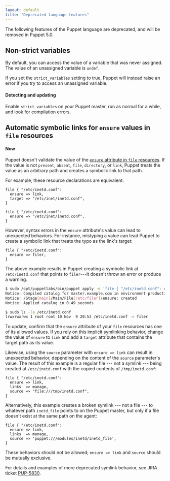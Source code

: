 ```yaml
---
layout: default
title: "Deprecated language features"
---
```


The following features of the Puppet language are deprecated, and will be removed in Puppet 5.0.

## Non-strict variables

By default, you can access the value of a variable that was never assigned. The value of an unassigned variable is `undef`.

If you set the `strict_variables` setting to true, Puppet will instead raise an error if you try to access an unassigned variable.

#### Detecting and updating

Enable `strict_variables` on your Puppet master, run as normal for a while, and look for compilation errors.

## Automatic symbolic links for `ensure` values in `file` resources

#### Now

Puppet doesn't validate the value of the [`ensure` attribute in `file` resources](/puppet/latest/type.html#file-attribute-ensure). If the value is not `present`, `absent`, `file`, `directory`, or `link`, Puppet treats the value as an arbitrary path and creates a symbolic link to that path.

For example, these resource declarations are equivalent:

``` puppet
file { "/etc/inetd.conf":
  ensure => link,
  target => "/etc/inet/inetd.conf",
}

file { "/etc/inetd.conf":
  ensure => "/etc/inet/inetd.conf",
}
```

However, syntax errors in the `ensure` attribute's value can lead to unexpected behaviors. For instance, mistyping a value can lead Puppet to create a symbolic link that treats the typo as the link's target:

``` puppet
file { "/etc/inetd.conf":
  ensure => filer,
}
```

The above example results in Puppet creating a symbolic link at `/etc/inetd.conf` that points to `filer`---it doesn't throw an error or produce a warning.

``` bash
$ sudo /opt/puppetlabs/bin/puppet apply -e 'file { "/etc/inetd.conf": ensure => filer}'
Notice: Compiled catalog for master.example.com in environment production in 1.18 seconds
Notice: /Stage[main]/Main/File[/etc/filer]/ensure: created
Notice: Applied catalog in 0.49 seconds

$ sudo ls -la /etc/inetd.conf
lrwxrwxrwx 1 root root 10 Nov  9 20:53 /etc/inetd.conf -> filer
```

To update, confirm that the `ensure` attribute of your `file` resources has one of its allowed values. If you rely on this implicit symlinking behavior, change the value of `ensure` to `link` and add a `target` attribute that contains the target path as its value.

Likewise, using the `source` parameter with `ensure => link` can result in unexpected behavior, depending on the content of the `source` parameter's value. The result of this example is a regular file --- not a symlink --- being created at `/etc/inetd.conf` with the copied contents of `/tmp/inetd.conf`:

``` puppet
file { "/etc/inetd.conf":
  ensure => link,
  links  => manage,
  source => "file:///tmp/inetd.conf",
}
```

Alternatively, this example creates a broken symlink --- not a file --- to whatever path `inetd_file` points to on the Puppet master, but only if a file doesn't exist at the same path on the agent:

``` puppet
file { "/etc/inetd.conf":
  ensure => link,
  links  => manage,
  source => 'puppet:///modules/inetd/inetd_file',
}
```

These behaviors should not be allowed; `ensure => link` and `source` should be mutually exclusive.

For details and examples of more deprecated symlink behavior, see JIRA ticket [PUP-5830](https://tickets.puppetlabs.com/browse/PUP-5830).
